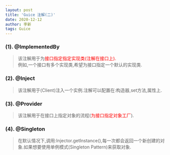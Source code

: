 ```yaml
---
layout: post
title: 'Guice 注解(二)'
date: 2020-12-12
author: 李新
tags: Guice
---
```


### (1). @ImplementedBy
> 该注解用于为<font color='red'>接口指定指定实现类(注解在接口上).</font>    
> 例如,一个接口有多个实现类,希望为接口指定一个默认的实现类.    

### (2). @Inject
> 该注解用于(Client)注入一个实例.注解可以配置在:构造器,set方法,属性上.   

### (3). @Provider
> 该注解用于在接口上指定对象的流程(<font color='red'>为接口指定对象工厂</font>).

### (4). @Singleton
> 在默认情况下,调用:Injector.getInstance(),每一次都会返回一个新创建的对象.如果想要使用单例模式(Singleton Pattern)来获取对象.



